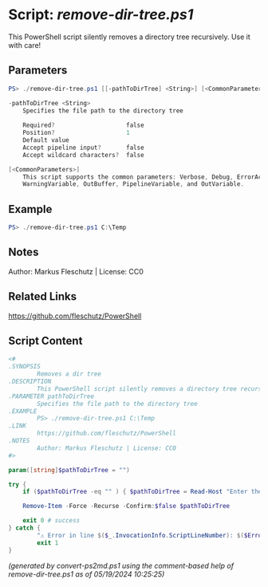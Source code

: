 Script: *remove-dir-tree.ps1*
========================

This PowerShell script silently removes a directory tree recursively. Use it with care!

Parameters
----------
```powershell
PS> ./remove-dir-tree.ps1 [[-pathToDirTree] <String>] [<CommonParameters>]

-pathToDirTree <String>
    Specifies the file path to the directory tree
    
    Required?                    false
    Position?                    1
    Default value                
    Accept pipeline input?       false
    Accept wildcard characters?  false

[<CommonParameters>]
    This script supports the common parameters: Verbose, Debug, ErrorAction, ErrorVariable, WarningAction, 
    WarningVariable, OutBuffer, PipelineVariable, and OutVariable.
```

Example
-------
```powershell
PS> ./remove-dir-tree.ps1 C:\Temp

```

Notes
-----
Author: Markus Fleschutz | License: CC0

Related Links
-------------
https://github.com/fleschutz/PowerShell

Script Content
--------------
```powershell
<#
.SYNOPSIS
        Removes a dir tree
.DESCRIPTION
        This PowerShell script silently removes a directory tree recursively. Use it with care!
.PARAMETER pathToDirTree
        Specifies the file path to the directory tree
.EXAMPLE
        PS> ./remove-dir-tree.ps1 C:\Temp
.LINK
        https://github.com/fleschutz/PowerShell
.NOTES
        Author: Markus Fleschutz | License: CC0
#>

param([string]$pathToDirTree = "")

try {
	if ($pathToDirTree -eq "" ) { $pathToDirTree = Read-Host "Enter the path to the directory tree" }

	Remove-Item -Force -Recurse -Confirm:$false $pathToDirTree

	exit 0 # success
} catch {
        "⚠️ Error in line $($_.InvocationInfo.ScriptLineNumber): $($Error[0])"
        exit 1
}
```

*(generated by convert-ps2md.ps1 using the comment-based help of remove-dir-tree.ps1 as of 05/19/2024 10:25:25)*
